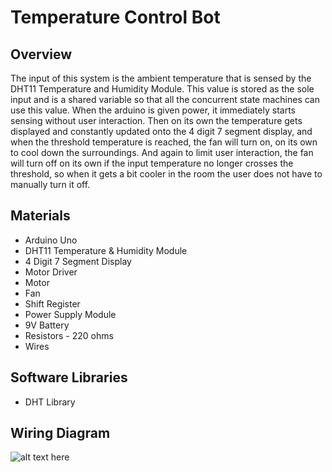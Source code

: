 # Temperature Control Bot
## Overview
The input of this system is the ambient temperature that is sensed by the DHT11 Temperature
and Humidity Module. This value is stored as the sole input and is a shared variable so that all
the concurrent state machines can use this value. When the arduino is given power, it
immediately starts sensing without user interaction. Then on its own the temperature gets
displayed and constantly updated onto the 4 digit 7 segment display, and when the threshold
temperature is reached, the fan will turn on, on its own to cool down the surroundings. And again
to limit user interaction, the fan will turn off on its own if the input temperature no longer crosses
the threshold, so when it gets a bit cooler in the room the user does not have to manually turn it
off.

## Materials
- Arduino Uno
- DHT11 Temperature & Humidity Module
- 4 Digit 7 Segment Display
- Motor Driver
- Motor
- Fan
- Shift Register
- Power Supply Module
- 9V Battery
- Resistors - 220 ohms
- Wires

## Software Libraries
- DHT Library

## Wiring Diagram
![alt text here](120b_pic.png)
